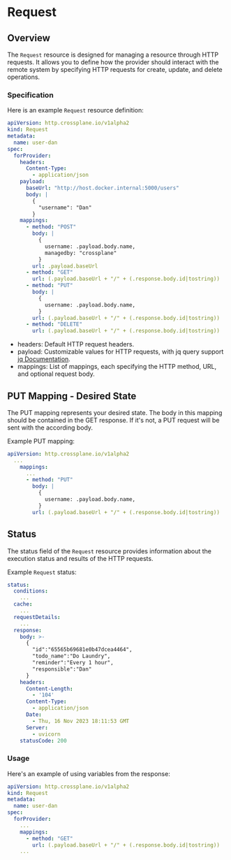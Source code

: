 # Request

## Overview

The `Request` resource is designed for managing a resource through HTTP requests. It allows you to define how the provider should interact with the remote system by specifying HTTP requests for create, update, and delete operations.


### Specification
Here is an example `Request` resource definition:

  ```yaml
  apiVersion: http.crossplane.io/v1alpha2
  kind: Request
  metadata:
    name: user-dan
  spec:
    forProvider:
      headers:
        Content-Type:
          - application/json
      payload:
        baseUrl: "http://host.docker.internal:5000/users"
        body: |
          {
            "username": "Dan"
          }
      mappings:
        - method: "POST"
          body: |
            {
              username: .payload.body.name, 
              managedby: "crossplane"
            }
          url: .payload.baseUrl
        - method: "GET"
          url: (.payload.baseUrl + "/" + (.response.body.id|tostring)) 
        - method: "PUT"
          body: |
            {
              username: .payload.body.name, 
            }
          url: (.payload.baseUrl + "/" + (.response.body.id|tostring)) 
        - method: "DELETE"
          url: (.payload.baseUrl + "/" + (.response.body.id|tostring)) 
  ```

- headers: Default HTTP request headers.
- payload: Customizable values for HTTP requests, with jq query support [jq Documentation](https://jqlang.github.io/jq/manual/#object-identifier-index).
- mappings: List of mappings, each specifying the HTTP method, URL, and optional request body.


## PUT Mapping - Desired State
The PUT mapping represents your desired state. The body in this mapping should be contained in the GET response. If it's not, a PUT request will be sent with the according body.

Example PUT mapping:

  ```yaml
  apiVersion: http.crossplane.io/v1alpha2
    ...
      mappings:
        ...
        - method: "PUT"
          body: |
            {
              username: .payload.body.name, 
            }
          url: (.payload.baseUrl + "/" + (.response.body.id|tostring)) 
  ```


## Status
The status field of the `Request` resource provides information about the execution status and results of the HTTP requests.

Example `Request` status:
  ```yaml
  status:
    conditions:
      ...
    cache:
      ...
    requestDetails:
      ...
    response:
      body: >-
        {
          "id":"65565b69681e0b47dcea4464",
          "todo_name":"Do Laundry",
          "reminder":"Every 1 hour",
          "responsible":"Dan"
        }
      headers:
        Content-Length:
          - '104'
        Content-Type:
          - application/json
        Date:
          - Thu, 16 Nov 2023 18:11:53 GMT
        Server:
          - uvicorn
      statusCode: 200
  ```


### Usage

Here's an example of using variables from the response:

  ```yaml
  apiVersion: http.crossplane.io/v1alpha2
  kind: Request
  metadata:
    name: user-dan
  spec:
    forProvider:
      ...
      mappings:
        - method: "GET"
          url: (.payload.baseUrl + "/" + (.response.body.id|tostring)) 
      ...
  ```
